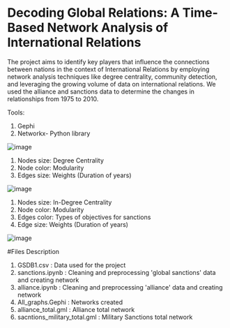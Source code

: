 # Decoding Global Relations: A Time-Based Network Analysis of International Relations

The project aims to identify key players that influence the connections between nations in the context of International Relations by employing network analysis techniques like degree centrality, community detection, and leveraging the growing volume of data on international relations. We used the alliance and sanctions data to determine the changes in relationships from 1975 to 2010.

Tools:
1. Gephi
2. Networkx- Python library
   

![image](https://github.com/Sahithi-thummuri/Decoding_Global_Relations_Network_Analysis/assets/142358393/1c89b913-1963-4e39-ba11-921d332752f5)
1. Nodes size: Degree Centrality 
2. Node color: Modularity 
3. Edges size: Weights (Duration of years) 

![image](https://github.com/Sahithi-thummuri/Decoding_Global_Relations_Network_Analysis/assets/142358393/3317147a-0127-4509-9742-2cd2eb75aeb4)
1. Nodes size: In-Degree Centrality 
2. Node color: Modularity 
3. Edges color: Types of objectives for sanctions 
4. Edge size: Weights (Duration of years)
   
![image](https://github.com/Sahithi-thummuri/Decoding_Global_Relations_Network_Analysis/assets/142358393/bba50f9a-0eef-42bd-8476-92486d231dc6)

#Files Description
1. GSDB1.csv : Data used for the project
2. sanctions.ipynb : Cleaning and preprocessing 'global sanctions' data and creating network
3. alliance.ipynb : Cleaning and preprocessing 'alliance' data and creating network
4. All_graphs.Gephi : Networks created
5. alliance_total.gml : Alliance total network
6. sacntions_military_total.gml : Military Sanctions total network


